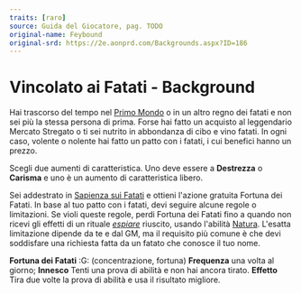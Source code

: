 ```yaml
---
traits: [raro]
source: Guida del Giocatore, pag. TODO
original-name: Feybound
original-srd: https://2e.aonprd.com/Backgrounds.aspx?ID=186
---
```


# Vincolato ai Fatati - Background

Hai trascorso del tempo nel [Primo Mondo](/ambientazione/piani/primo-mondo) o in
un altro regno dei fatati e non sei più la stessa persona di prima. Forse hai
fatto un acquisto al leggendario Mercato Stregato o ti sei nutrito in abbondanza
di cibo e vino fatati. In ogni caso, volente o nolente hai fatto un patto con i
fatati, i cui benefici hanno un prezzo.

Scegli due aumenti di caratteristica. Uno deve essere a **Destrezza** o
**Carisma** e uno è un aumento di caratteristica libero.

Sei addestrato in [Sapienza sui Fatati](/abilita/sapienza) e ottieni l'azione
gratuita Fortuna dei Fatati. In base al tuo patto con i fatati, devi seguire
alcune regole o limitazioni. Se violi queste regole, perdi Fortuna dei Fatati
fino a quando non ricevi gli effetti di un rituale _[espiare](/rituali/espiare)_
riuscito, usando l'abilità [Natura](/abilita/natura). L'esatta limitazione
dipende da te e dal GM, ma il requisito più comune è che devi soddisfare una
richiesta fatta da un fatato che conosce il tuo nome.

**Fortuna dei Fatati** :G: (concentrazione, fortuna) **Frequenza** una volta al
giorno; **Innesco** Tenti una prova di abilità e non hai ancora tirato.
**Effetto** Tira due volte la prova di abilità e usa il risultato migliore.
